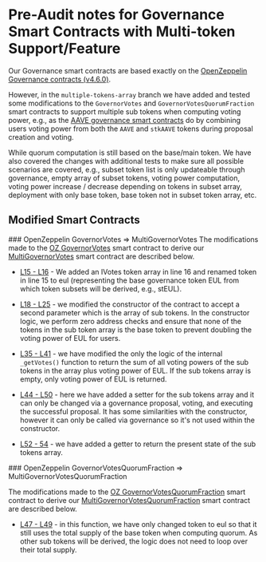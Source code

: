 # Pre-Audit notes for Governance Smart Contracts with Multi-token Support/Feature

Our Governance smart contracts are based exactly on the [OpenZeppelin Governance contracts (v4.6.0)](https://github.com/OpenZeppelin/openzeppelin-contracts/tree/master/contracts/governance). 

However, in the `multiple-tokens-array` branch we have added and tested some modifications to the `GovernorVotes` and `GovernorVotesQuorumFraction` smart contracts to support multiple sub tokens when computing voting power, e.g., as the [AAVE governance smart contracts](https://github.com/aave/governance-v2/blob/master/contracts/governance/GovernanceStrategy.sol) do by combining users voting power from both the `AAVE` and `stkAAVE` tokens during proposal creation and voting. 

While quorum computation is still based on the base/main token.
We have also covered the changes with additional tests to make sure all possible scenarios are covered, e.g., subset token list is only updateable through governance, empty array of subset tokens, voting power computation, voting power increase / decrease depending on tokens in subset array, deployment with only base token, base token not in subset token array, etc.

## Modified Smart Contracts 

### OpenZeppelin GovernorVotes => MultiGovernorVotes
The modifications made to the [OZ GovernorVotes](https://github.com/OpenZeppelin/openzeppelin-contracts/blob/master/contracts/governance/extensions/GovernorVotes.sol) smart contract to derive our [MultiGovernorVotes](https://github.com/euler-xyz/euler-governance/blob/multiple-tokens-array/contracts/governance/MultiGovernorVotes.sol) smart contract are described below.

* [L15 - L16](https://github.com/euler-xyz/euler-governance/blob/a059037d6ce91191a8896df1ea5055292f4aa017/contracts/governance/MultiGovernorVotes.sol#L15-L16) - We added an IVotes token array in line 16 and renamed token in line 15 to eul (representing the base governance token EUL from which token subsets will be derived, e.g., stEUL).

* [L18 - L25](https://github.com/euler-xyz/euler-governance/blob/a059037d6ce91191a8896df1ea5055292f4aa017/contracts/governance/MultiGovernorVotes.sol#L18-L25) - we modified the constructor of the contract to accept a second parameter which is the array of sub tokens. In the constructor logic, we perform zero address checks and ensure that none of the tokens in the sub token array is the base token to prevent doubling the voting power of EUL for users.

* [L35 - L41](https://github.com/euler-xyz/euler-governance/blob/a059037d6ce91191a8896df1ea5055292f4aa017/contracts/governance/MultiGovernorVotes.sol#L35-L41) - we have modified the only the logic of the internal `_getVotes()` function to return the sum of all voting powers of the sub tokens in the array plus voting power of EUL. If the sub tokens array is empty, only voting power of EUL is returned.

* [L44 - L50](https://github.com/euler-xyz/euler-governance/blob/a059037d6ce91191a8896df1ea5055292f4aa017/contracts/governance/MultiGovernorVotes.sol#L44-L50) - here we have added a setter for the sub tokens array and it can only be changed via a governance proposal, voting, and executing the successful proposal. It has some similarities with the constructor, however it can only be called via governance so it's not used within the constructor.

* [L52 - 54](https://github.com/euler-xyz/euler-governance/blob/a059037d6ce91191a8896df1ea5055292f4aa017/contracts/governance/MultiGovernorVotes.sol#L52-L54) - we have added a getter to return the present state of the sub tokens array.



### OpenZeppelin GovernorVotesQuorumFraction => MultiGovernorVotesQuorumFraction

The modifications made to the [OZ GovernorVotesQuorumFraction](https://github.com/OpenZeppelin/openzeppelin-contracts/blob/master/contracts/governance/extensions/GovernorVotesQuorumFraction.sol) smart contract to derive our [MultiGovernorVotesQuorumFraction](https://github.com/euler-xyz/euler-governance/blob/multiple-tokens-array/contracts/governance/MultiGovernorVotesQuorumFraction.sol) smart contract are described below.


* [L47 - L49](https://github.com/euler-xyz/euler-governance/blob/a059037d6ce91191a8896df1ea5055292f4aa017/contracts/governance/MultiGovernorVotesQuorumFraction.sol#L47-L49) - in this function, we have only changed token to eul so that it still uses the total supply of the base token when computing quorum. As other sub tokens will be derived, the logic does not need to loop over their total supply.